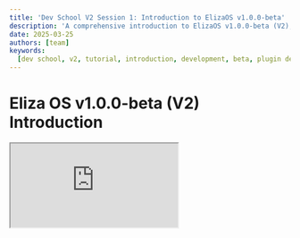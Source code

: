 ```yaml
---
title: 'Dev School V2 Session 1: Introduction to ElizaOS v1.0.0-beta'
description: 'A comprehensive introduction to ElizaOS v1.0.0-beta (V2), covering basic usage, project creation, plugin development, and codebase contribution.'
date: 2025-03-25
authors: [team]
keywords:
  [dev school, v2, tutorial, introduction, development, beta, plugin development, project creation]
---
```


# Eliza OS v1.0.0-beta (V2) Introduction

<div className="responsive-iframe">
  <iframe
    src="https://www.youtube.com/embed/ArptLpQiKfI"
    title="YouTube video player"
    allow="accelerometer; autoplay; clipboard-write; encrypted-media; gyroscope; picture-in-picture"
    allowFullScreen
  />
</div>

- Date: 2025-03-25
- YouTube Link: https://www.youtube.com/watch?v=ArptLpQiKfI

## Overview

[2:10-45:18] The presentation introduces Eliza OS v1.0.0-beta (also referred to as V2), which represents a complete overhaul of the system compared to the previous version. The speaker explains that the previous version was essentially a research project that tested hypotheses, while this new version addresses many missing pieces and improves the overall developer and user experience.

## Four User Perspectives Covered

[56:18-121:98] The presentation covers four different perspectives for using Eliza OS:

1. Basic user who wants to use an agent without programming
2. Plugin developer updating from previous version
3. Advanced user building custom projects
4. Contributor who wants to improve the Eliza OS codebase

## Getting Started with Basic Usage

[247:12-359:82] The simplest way to get started is using the CLI:

- Command: `npx elizos-cli@beta start` (or without @beta in future releases)
- This starts the system and launches a dashboard where users can create and interact with agents
- Creating a new agent is done through a simple interface where you can define personality, interests, and tone

## Creating Projects

[599:54-702:92] For those wanting to build applications or customized agents:

- Command: `npm create eliza@beta`
- Choose between PG Light (local) or Postgres database
- Creates a project structure with source files, data folder, and test plugin
- Character files are now TypeScript instead of JSON for better error handling and dynamic loading

## Plugin Development

[1078:32-1130:48] For plugin developers:

- Same initial command: `npm create eliza@beta`
- Select "plugin" instead of "project"
- Creates a plugin structure with actions, providers, and services
- Plugins can be published to the registry with `npx elizos publish`

## Contributing to the Codebase

[1286:66-1353:00] For contributors:

- Clone the repository: `git clone https://github.com/eliza-/eliza`
- Checkout the v2-develop branch: `git checkout v2-develop`
- Use `bun install` instead of npm install for workspace management
- Codebase organized into sections: app, CLI, client, core, etc.

## New Technical Features

[2104:52-2263:70] Key technical improvements include:

- Dynamic runtime provider system (replacing the hardcoded approach)
- Multi-action decision-making (agents can perform sequences of actions)
- Simplified API with most functionality accessible through the runtime
- All model services moved to plugins for greater flexibility
- New entity system replacing the previous accounts system

## Upcoming Features

[364:42-380:96] Features coming soon include:

- Multi-agent chat rooms
- Support for all models from the previous version
- Downloadable desktop application
- MCP (presumably Model Control Protocol) support in next two weeks

The presentation emphasizes that this is a beta release with some bugs still being addressed, but the team wanted to get the new version into users' hands as quickly as possible.
